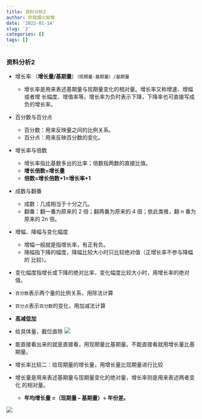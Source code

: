 ```yaml
---
title: 资料分析2
author: 你我烟火如常
date: '2022-01-14'
slug: '2'
categories: []
tags: []
---
```

### 资料分析2

- 增长率 （**增长量/基期量**）`（现期量-基期量）/基期量`
  -  增长率是用来表述基期量与现期量变化的相对量。增长率又称增速、增幅或者增 长幅度、增值率等。增长率为负时表示下降，下降率也可直接写成负的增长率。 

-  百分数与百分点 
    -  百分数：用来反映量之间的比例关系。 
    -  百分点：用来反映百分数的变化。 

-  增长率与倍数 
   -  增长率指比基数多出的比率；倍数指两数的直接比值。 
    - **增长倍数=增长量**
    - **倍数=增长倍数+1=增长率+1**

-  成数与翻番 
   -  成数：几成相当于十分之几。 
    -  翻番：翻一番为原来的 2 倍；翻两番为原来的 4 倍；依此类推，翻 n 番为原来的 2n 倍。 

-  增幅、降幅与变化幅度 
    -  增幅一般就是指增长率，有正有负。 
    -  降幅指下降的幅度，降幅比较大小时只比较绝对值（正增长率不参与降幅的 比较）。 
  -  变化幅度指增长或下降的绝对比率，变化幅度比较大小时，用增长率的绝对值。  

- `百分数`表示两个量的比例关系，用除法计算
- `百分点`表示`百分数`的变化，用加减法计算

- **高减低加**
- 给具体量，截位直除
![](https://i.bmp.ovh/imgs/2022/01/9dec66864b1808d1.png)
- 能直接看出来的就是直接看，用现期量比基期量。不能直接看就用增长量比基期量。

- 增长率比较二：给现期量的增长量，用增长量比现期量进行比较

- 增长量是用来表述基期量与现期量变化的绝对量，增长率则是用来表述两者变化
的相对量。
  - **年均增长量 =（现期量 – 基期量）÷ 年份差。**
  
![](https://i.bmp.ovh/imgs/2022/01/8acaf4015b21c945.png)